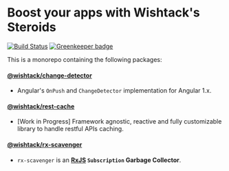# Boost your apps with Wishtack's Steroids

[![Build Status](https://travis-ci.org/wishtack/wishtack-steroids.svg?branch=master)](https://travis-ci.org/wishtack/ng-steroids)
[![Greenkeeper badge](https://badges.greenkeeper.io/wishtack/wishtack-steroids.svg)](https://greenkeeper.io/)

This is a monorepo containing the following packages:

#### [@wishtack/change-detector](/packages/change-detector)
- Angular's `OnPush` and `ChangeDetector` implementation for Angular 1.x. 

#### [@wishtack/rest-cache](/packages/rest-cache)
- [Work in Progress] Framework agnostic, reactive and fully customizable library to handle restful APIs caching.

#### [@wishtack/rx-scavenger](/packages/rx-scavenger)
- `rx-scavenger` is an **[RxJS](https://github.com/Reactive-Extensions/RxJS) `Subscription` Garbage Collector**.

